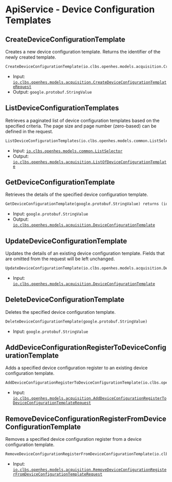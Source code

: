 # ApiService - Device Configuration Templates

## CreateDeviceConfigurationTemplate

Creates a new device configuration template. Returns the identifier of the newly created template.

```proto
CreateDeviceConfigurationTemplate(io.clbs.openhes.models.acquisition.CreateDeviceConfigurationTemplateRequest) returns (google.protobuf.StringValue)
```

- Input: [`io.clbs.openhes.models.acquisition.CreateDeviceConfigurationTemplateRequest`](model-io-clbs-openhes-models-acquisition-createdeviceconfigurationtemplaterequest.md)
- Output: `google.protobuf.StringValue`

## ListDeviceConfigurationTemplates

Retrieves a paginated list of device configuration templates based on the specified criteria. The page size and page number (zero-based) can be defined in the request.

```proto
ListDeviceConfigurationTemplates(io.clbs.openhes.models.common.ListSelector) returns (io.clbs.openhes.models.acquisition.ListOfDeviceConfigurationTemplate)
```

- Input: [`io.clbs.openhes.models.common.ListSelector`](model-io-clbs-openhes-models-common-listselector.md)
- Output: [`io.clbs.openhes.models.acquisition.ListOfDeviceConfigurationTemplate`](model-io-clbs-openhes-models-acquisition-listofdeviceconfigurationtemplate.md)

## GetDeviceConfigurationTemplate

Retrieves the details of the specified device configuration template.

```proto
GetDeviceConfigurationTemplate(google.protobuf.StringValue) returns (io.clbs.openhes.models.acquisition.DeviceConfigurationTemplate)
```

- Input: `google.protobuf.StringValue`
- Output: [`io.clbs.openhes.models.acquisition.DeviceConfigurationTemplate`](model-io-clbs-openhes-models-acquisition-deviceconfigurationtemplate.md)

## UpdateDeviceConfigurationTemplate

Updates the details of an existing device configuration template. Fields that are omitted from the request will be left unchanged.

```proto
UpdateDeviceConfigurationTemplate(io.clbs.openhes.models.acquisition.DeviceConfigurationTemplate)
```

- Input: [`io.clbs.openhes.models.acquisition.DeviceConfigurationTemplate`](model-io-clbs-openhes-models-acquisition-deviceconfigurationtemplate.md)

## DeleteDeviceConfigurationTemplate

Deletes the specified device configuration template.

```proto
DeleteDeviceConfigurationTemplate(google.protobuf.StringValue)
```

- Input: `google.protobuf.StringValue`

## AddDeviceConfigurationRegisterToDeviceConfigurationTemplate

Adds a specified device configuration register to an existing device configuration template.

```proto
AddDeviceConfigurationRegisterToDeviceConfigurationTemplate(io.clbs.openhes.models.acquisition.AddDeviceConfigurationRegisterToDeviceConfigurationTemplateRequest)
```

- Input: [`io.clbs.openhes.models.acquisition.AddDeviceConfigurationRegisterToDeviceConfigurationTemplateRequest`](model-io-clbs-openhes-models-acquisition-adddeviceconfigurationregistertodeviceconfigurationtemplaterequest.md)

## RemoveDeviceConfigurationRegisterFromDeviceConfigurationTemplate

Removes a specified device configuration register from a device configuration template.

```proto
RemoveDeviceConfigurationRegisterFromDeviceConfigurationTemplate(io.clbs.openhes.models.acquisition.RemoveDeviceConfigurationRegisterFromDeviceConfigurationTemplateRequest)
```

- Input: [`io.clbs.openhes.models.acquisition.RemoveDeviceConfigurationRegisterFromDeviceConfigurationTemplateRequest`](model-io-clbs-openhes-models-acquisition-removedeviceconfigurationregisterfromdeviceconfigurationtemplaterequest.md)

